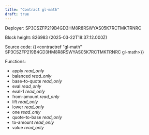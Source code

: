 ```yaml
---
title: "Contract gl-math"
draft: true
---
```

Deployer: SP3CSZFP219B4GD3HM8R8RSWYAS05K7RCTMKTRNRC


 



Block height: 826983 (2025-03-22T18:37:12.000Z)

Source code: {{<contractref "gl-math" SP3CSZFP219B4GD3HM8R8RSWYAS05K7RCTMKTRNRC gl-math>}}

Functions:

* apply _read_only_
* balanced _read_only_
* base-to-quote _read_only_
* eval _read_only_
* eval-1 _read_only_
* from-amount _read_only_
* lift _read_only_
* lower _read_only_
* one _read_only_
* quote-to-base _read_only_
* to-amount _read_only_
* value _read_only_

